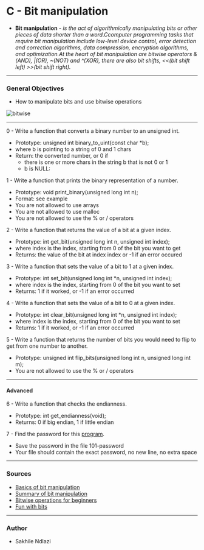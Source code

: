 # C - Bit manipulation  # 
* **Bit manipulation** *- is the act of algorithmically manipulating bits or other pieces of data shorter than a word.Ccomputer programming tasks that require bit manipulation include low-level device control, error detection and correction algorithms, data compression, encryption algorithms, and optimization.At the heart of bit manipulation are bitwise operators &(AND), |(OR), ~(NOT) and ^(XOR), there are also bit shifts, <<(bit shift left) >>(bit shift right).*

------

### General Objectives ###
 * How to manipulate bits and use bitwise operations

![bitwise](https://he-s3.s3.amazonaws.com/media/uploads/cb985c2.png)

------

0 - Write a function that converts a binary number to an unsigned int.
 * Prototype: unsigned int binary_to_uint(const char *b);
 * where b is pointing to a string of 0 and 1 chars
 * Return: the converted number, or 0 if
	* there is one or more chars in the string b that is not 0 or 1
	* b is NULL:

1 - Write a function that prints the binary representation of a number.
 * Prototype: void print_binary(unsigned long int n);
 * Format: see example
 * You are not allowed to use arrays
 * You are not allowed to use malloc
 * You are not allowed to use the % or / operators

2 - Write a function that returns the value of a bit at a given index.
 * Prototype: int get_bit(unsigned long int n, unsigned int index);
 * where index is the index, starting from 0 of the bit you want to get
 * Returns: the value of the bit at index index or -1 if an error occured

3 - Write a function that sets the value of a bit to 1 at a given index.
 * Prototype: int set_bit(unsigned long int *n, unsigned int index);
 * where index is the index, starting from 0 of the bit you want to set
 * Returns: 1 if it worked, or -1 if an error occurred

4 - Write a function that sets the value of a bit to 0 at a given index.
 * Prototype: int clear_bit(unsigned long int *n, unsigned int index);
 * where index is the index, starting from 0 of the bit you want to set
 * Returns: 1 if it worked, or -1 if an error occurred

5 - Write a function that returns the number of bits you would need to flip to get from one number to another.
 * Prototype: unsigned int flip_bits(unsigned long int n, unsigned long int m);
 * You are not allowed to use the % or / operators
---
#### Advanced 
6 - Write a function that checks the endianness.
 * Prototype: int get_endianness(void);
 * Returns: 0 if big endian, 1 if little endian

7 - Find the password for this [program](https://github.com/holbertonschool/0x13.c).
 * Save the password in the file 101-password
 * Your file should contain the exact password, no new line, no extra space
 
---
### Sources ###
 * [Basics of bit manipulation](https://www.hackerearth.com/practice/basic-programming/bit-manipulation/basics-of-bit-manipulation/tutorial/)
 * [Summary of bit manipulation](https://leetcode.com/problems/sum-of-two-integers/solutions/84278/A-summary:-how-to-use-bit-manipulation-to-solve-problems-easily-and-efficiently/)
 * [Bitwise operations for beginners](https://codeforces.com/blog/entry/73490)
 * [Fun with bits](https://www.topcoder.com/thrive/articles/A%20bit%20of%20fun:%20fun%20with%20bits)

------
### Author ###
* Sakhile Ndlazi
